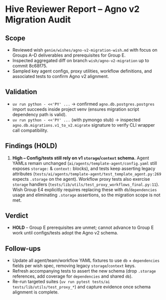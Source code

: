 # Hive Reviewer Report – Agno v2 Migration Audit

## Scope
- Reviewed wish `genie/wishes/agno-v2-migration-wish.md` with focus on Groups A–D deliverables and prerequisites for Group E.
- Inspected aggregated diff on branch `wish/agno-v2-migration` up to commit 8c68f75.
- Sampled key agent configs, proxy utilities, workflow definitions, and associated tests to confirm Agno v2 alignment.

## Validation
- `uv run python - <<'PY' ...` → confirmed `agno.db.postgres.postgres` import succeeds inside project venv (ensures migration script dependency path is valid).
- `uv run python - <<'PY' ...` (with pymongo stub) → inspected `agno.db.migrations.v1_to_v2.migrate` signature to verify CLI wrapper call compatibility.

## Findings (HOLD)
1. **High – Config/tests still rely on v1 `storage`/`context` schema.** Agent YAMLs remain unchanged (`ai/agents/template-agent/config.yaml` still exposes `storage:` & `context:` blocks), and tests keep asserting legacy attributes (`tests/ai/agents/template-agent/test_template_agent.py:269` expects `.storage` on the agent). Workflow proxy tests also exercise `storage` handlers (`tests/lib/utils/test_proxy_workflows_final.py:11`). Wish Group E4 explicitly requires replacing these with `db`/`dependencies` usage and eliminating `.storage` assertions, so the migration scope is not met.

## Verdict
- **HOLD** – Group E prerequisites are unmet; cannot advance to Group E work until configs/tests adopt the Agno v2 schema.

## Follow-ups
- Update all agent/team/workflow YAML fixtures to use `db` + `dependencies` fields per wish spec, removing legacy `storage`/`context` keys.
- Refresh accompanying tests to assert the new schema (drop `.storage` references, add coverage for `dependencies` and shared `db`).
- Re-run targeted suites (`uv run pytest tests/ai tests/lib/utils/test_proxy_*`) and capture evidence once schema alignment is complete.

